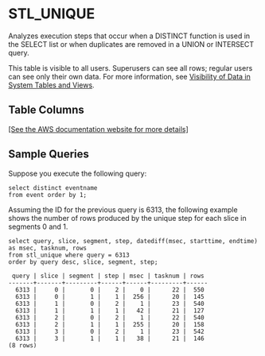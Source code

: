 # STL\_UNIQUE<a name="r_STL_UNIQUE"></a>

Analyzes execution steps that occur when a DISTINCT function is used in the SELECT list or when duplicates are removed in a UNION or INTERSECT query\.

This table is visible to all users\. Superusers can see all rows; regular users can see only their own data\. For more information, see [Visibility of Data in System Tables and Views](c_visibility-of-data.md)\.

## Table Columns<a name="r_STL_UNIQUE-table-columns"></a>

[\[See the AWS documentation website for more details\]](http://docs.aws.amazon.com/redshift/latest/dg/r_STL_UNIQUE.html)

## Sample Queries<a name="r_STL_UNIQUE-sample-queries"></a>

Suppose you execute the following query: 

```
select distinct eventname
from event order by 1;
```

Assuming the ID for the previous query is 6313, the following example shows the number of rows produced by the unique step for each slice in segments 0 and 1\. 

```
select query, slice, segment, step, datediff(msec, starttime, endtime) as msec, tasknum, rows 
from stl_unique where query = 6313
order by query desc, slice, segment, step;
```

```
 query | slice | segment | step | msec | tasknum | rows
-------+-------+---------+------+------+---------+------
  6313 |     0 |       0 |    2 |    0 |      22 |  550
  6313 |     0 |       1 |    1 |  256 |      20 |  145
  6313 |     1 |       0 |    2 |    1 |      23 |  540
  6313 |     1 |       1 |    1 |   42 |      21 |  127
  6313 |     2 |       0 |    2 |    1 |      22 |  540
  6313 |     2 |       1 |    1 |  255 |      20 |  158
  6313 |     3 |       0 |    2 |    1 |      23 |  542
  6313 |     3 |       1 |    1 |   38 |      21 |  146
(8 rows)
```